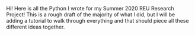 Hi! Here is all the Python I wrote for my Summer 2020 REU Research Project!
This is a rough draft of the majority of what I did, but I will be adding a tutorial
to walk through everything and that should piece all these different ideas together.

